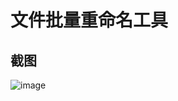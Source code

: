 # 文件批量重命名工具

## 截图

![image](https://user-images.githubusercontent.com/11692935/194748573-34e384b6-6dd3-43d5-95c1-00874f9de54c.png)
